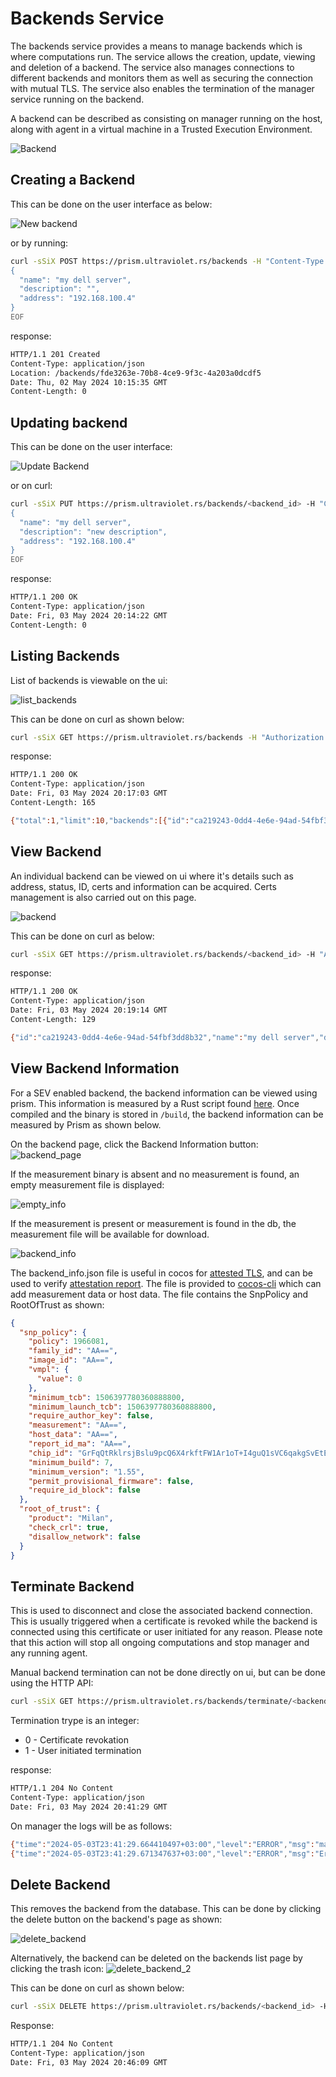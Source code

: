 # Backends Service

The backends service provides a means to manage backends which is where computations run. The service allows the creation, update, viewing and deletion of a backend. The service also manages connections to different backends and monitors them as well as securing the connection with mutual TLS. The service also enables the termination of the manager service running on the backend.

A backend can be described as consisting on manager running on the host, along with agent in a virtual machine in a Trusted Execution Environment.

![Backend](img/backend.drawio.png)

## Creating a Backend

This can be done on the user interface as below:

![New backend](img/ui/new%20backend.png)

or by running:

```bash
curl -sSiX POST https://prism.ultraviolet.rs/backends -H "Content-Type: application/json" -H "Authorization: Bearer <user_token>" -d @- << EOF
{
  "name": "my dell server",
  "description": "",
  "address": "192.168.100.4"
}
EOF
```

response:

```bash
HTTP/1.1 201 Created
Content-Type: application/json
Location: /backends/fde3263e-70b8-4ce9-9f3c-4a203a0dcdf5
Date: Thu, 02 May 2024 10:15:35 GMT
Content-Length: 0
```

## Updating backend

This can be done on the user interface:

![Update Backend](img/ui/update%20backend.png)

or on curl:

```bash
curl -sSiX PUT https://prism.ultraviolet.rs/backends/<backend_id> -H "Content-Type: application/json" -H "Authorization: Bearer <user_token>" -d @- << EOF
{
  "name": "my dell server",
  "description": "new description",
  "address": "192.168.100.4"
}
EOF
```

response:

```bash
HTTP/1.1 200 OK
Content-Type: application/json
Date: Fri, 03 May 2024 20:14:22 GMT
Content-Length: 0
```

## Listing Backends

List of backends is viewable on the ui:

![list_backends](img/backends_page.png)

This can be done on curl as shown below:

```bash
curl -sSiX GET https://prism.ultraviolet.rs/backends -H "Authorization: Bearer <user_token>"
```

response:

```bash
HTTP/1.1 200 OK
Content-Type: application/json
Date: Fri, 03 May 2024 20:17:03 GMT
Content-Length: 165

{"total":1,"limit":10,"backends":[{"id":"ca219243-0dd4-4e6e-94ad-54fbf3dd8b32","name":"my dell server","description":"some description","address":"192.168.100.4"}]}
```

## View Backend

An individual backend can be viewed on ui where it's details such as address, status, ID, certs and information can be acquired. Certs management is also carried out on this page.

![backend](img/backend.png)

This can be done on curl as below:

```bash
curl -sSiX GET https://prism.ultraviolet.rs/backends/<backend_id> -H "Authorization: Bearer <user_token>"
```

response:

```bash
HTTP/1.1 200 OK
Content-Type: application/json
Date: Fri, 03 May 2024 20:19:14 GMT
Content-Length: 129

{"id":"ca219243-0dd4-4e6e-94ad-54fbf3dd8b32","name":"my dell server","description":"some description","address":"192.168.100.4"}
```

## View Backend Information

For a SEV enabled backend, the backend information can be viewed using prism. This information is measured by a Rust script found [here](https://github.com/ultravioletrs/cocos/blob/main/scripts/backend_info/src/main.rs). Once compiled and the binary is stored in `/build`, the backend information can be measured by Prism as shown below.

On the backend page, click the Backend Information button:
![backend_page](img/backend_page.png)

If the measurement binary is absent and no measurement is found, an empty measurement file is displayed:

![empty_info](img/empty_backend_info.png)

If the measurement is present or measurement is found in the db, the measurement file will be available for download.

![backend_info](img/backend_info.png)

The backend_info.json file is useful in cocos for [attested TLS](https://docs.cocos.ultraviolet.rs/attestation/#attested-tls), and can be used to verify [attestation report](https://docs.cocos.ultraviolet.rs/cli/#fetch-and-validate-attestation-report). The file is provided to [cocos-cli](https://docs.cocos.ultraviolet.rs/cli/#backend-info) which can add measurement data or host data. The file contains the SnpPolicy and RootOfTrust as shown:

```json
{
  "snp_policy": {
    "policy": 1966081,
    "family_id": "AA==",
    "image_id": "AA==",
    "vmpl": {
      "value": 0
    },
    "minimum_tcb": 1506397780360888800,
    "minimum_launch_tcb": 1506397780360888800,
    "require_author_key": false,
    "measurement": "AA==",
    "host_data": "AA==",
    "report_id_ma": "AA==",
    "chip_id": "GrFqQtRklrsjBslu9pcQ6X4rkftFW1Ar1oT+I4guQ1sVC6qakgSvEtE4P/SLSJ6mHNp0kY0mHnGpvz1Ov+k/w==",
    "minimum_build": 7,
    "minimum_version": "1.55",
    "permit_provisional_firmware": false,
    "require_id_block": false
  },
  "root_of_trust": {
    "product": "Milan",
    "check_crl": true,
    "disallow_network": false
  }
}
```

## Terminate Backend

This is used to disconnect and close the associated backend connection. This is usually triggered when a certificate is revoked while the backend is connected using this certificate or user initiated for any reason.
Please note that this action will stop all ongoing computations and stop manager and any running agent.

Manual backend termination can not be done directly on ui, but can be done using the HTTP API:

```bash
curl -sSiX GET https://prism.ultraviolet.rs/backends/terminate/<backend_id>/<termination_type> -H "Authorization: Bearer <user_token>"
```

Termination trype is an integer:

- 0 - Certificate revokation
- 1 - User initiated termination

response:

```bash
HTTP/1.1 204 No Content
Content-Type: application/json
Date: Fri, 03 May 2024 20:41:29 GMT
```

On manager the logs will be as follows:

```bash
{"time":"2024-05-03T23:41:29.664410497+03:00","level":"ERROR","msg":"manager service terminated: server requested client termination\nBackend Closed"}
{"time":"2024-05-03T23:41:29.671347637+03:00","level":"ERROR","msg":"Error shutting down tracer provider: context canceled"}
```

## Delete Backend

This removes the backend from the database. This can be done by clicking the delete button on the backend's page as shown:

![delete_backend](img/delete_backend_1.png)

Alternatively, the backend can be deleted on the backends list page by clicking the trash icon:
![delete_backend_2](img/delete_backend_2.png)

This can be done on curl as shown below:

```bash
curl -sSiX DELETE https://prism.ultraviolet.rs/backends/<backend_id> -H "Authorization: Bearer <user_token>"
```

Response:

```bash
HTTP/1.1 204 No Content
Content-Type: application/json
Date: Fri, 03 May 2024 20:46:09 GMT
```
